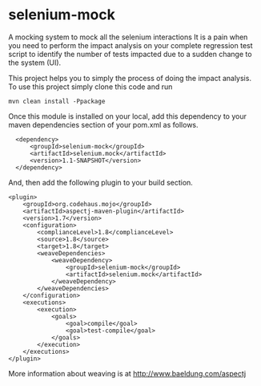 # selenium-mock
A mocking system to mock all the selenium interactions
It is a pain when you need to perform the impact analysis on your complete regression test script to identify the number of tests
impacted due to a sudden change to the system (UI).

This project helps you to simply the process of doing the impact analysis. To use this project simply clone this code and run
```
mvn clean install -Ppackage
```

Once this module is installed on your local, add this dependency to your maven dependencies section of your pom.xml as follows.
```
  <dependency>
      <groupId>selenium-mock</groupId>
      <artifactId>selenium.mock</artifactId>
      <version>1.1-SNAPSHOT</version>
  </dependency>
```

And, then add the following plugin to your build section.

```
<plugin>
    <groupId>org.codehaus.mojo</groupId>
    <artifactId>aspectj-maven-plugin</artifactId>
    <version>1.7</version>
    <configuration>
        <complianceLevel>1.8</complianceLevel>
        <source>1.8</source>
        <target>1.8</target>
        <weaveDependencies>
            <weaveDependency>
                <groupId>selenium-mock</groupId>
                <artifactId>selenium.mock</artifactId>
            </weaveDependency>
        </weaveDependencies>
    </configuration>
    <executions>
        <execution>
            <goals>
                <goal>compile</goal>
                <goal>test-compile</goal>
            </goals>
        </execution>
    </executions>
</plugin>
```

More information about weaving is at http://www.baeldung.com/aspectj
